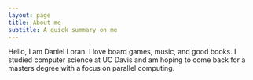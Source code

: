 ```yaml
---
layout: page
title: About me
subtitle: A quick summary on me
---
```


Hello, I am Daniel Loran. I love board games, music, and good books. I studied computer science at UC Davis and am hoping to come back for a masters degree with a focus on parallel computing. 

